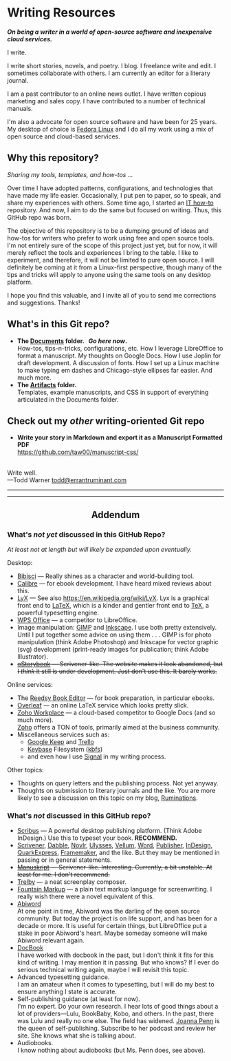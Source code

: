 # Writing Resources

_**On being a writer in a world of open-source software and inexpensive cloud services.**_

I write.

I write short stories, novels, and poetry. I blog. I freelance write and edit. I sometimes collaborate with others. I am currently an editor for a literary journal.

I am a past contributor to an online news outlet. I have written copious marketing and sales copy. I have contributed to a number of technical manuals.

I'm also a advocate for open source software and have been for 25 years. My desktop of choice is [Fedora Linux](https://getfedora.org/) and I do all my work using a mix of open source and cloud-based services.

## Why this repository?

*Sharing my tools, templates, and how-tos …*

Over time I have adopted patterns, configurations, and technologies that have made my life easier. Occasionally, I put pen to paper, so to speak, and share my experiences with others. Some time ago, I started an [IT how-to](https://github.com/taw00/howto) repository. And now, I aim to do the same but focused on writing. Thus, this GitHub repo was born.

The objective of this repository is to be a dumping ground of ideas and how-tos for writers who prefer to work using free and open source tools. I'm not entirely sure of the scope of this project just yet, but for now, it will merely reflect the tools and experiences I bring to the table. I like to experiment, and therefore, it will not be limited to pure open source. I will definitely be coming at it from a Linux-first perspective, though many of the tips and tricks will apply to anyone using the same tools on any desktop platform.

I hope you find this valuable, and I invite all of you to send me corrections and suggestions. Thanks!

## What's in this Git repo?

* **The [Documents](./Documents) folder. &nbsp; _Go here now_.**<br />
  How-tos, tips-n-tricks, configurations, etc. How I  leverage LibreOffice to format a manuscript. My thoughts on Google Docs. How I use Joplin for draft development. A discussion of fonts. How I set up a Linux machine to make typing em dashes and Chicago-style ellipses far easier. And much more.<br />
* **The [Artifacts](./Artifacts) folder.**<br />
  Templates, example manuscripts, and CSS in support of everything articulated in the Documents folder.

## Check out my _other_ writing-oriented Git repo

* **Write your story in Markdown and export it as a  Manuscript Formatted PDF**<br />
  https://github.com/taw00/manuscript-css/

&nbsp;<br />
Write well.<br />
—Todd Warner <todd@errantruminant.com>

---
---

## <center>Addendum</center>

### What's _not yet_ discussed in this GitHub Repo?
_At least not at length but will likely be expanded upon eventually._

Desktop:
- [Bibisci](https://www.bibisco.com/) — Really shines as a character and world-building tool.
- [Calibre](https://calibre-ebook.com/) — for ebook development. I have heard mixed reviews about this.
- [LyX](https://www.lyx.org/) — See also <https://en.wikipedia.org/wiki/LyX>. Lyx is a graphical front end to [LaTeX](https://en.wikipedia.org/wiki/LaTeX), which is a kinder and gentler front end to [TeX](https://en.wikipedia.org/wiki/TeX),  a powerful typesetting engine.
- [WPS Office](https://www.wps.com/) — a competitor to LibreOffice.
- Image manipulation: [GIMP](https://www.gimp.org/) and [Inkscape](https://inkscape.org/). I use both pretty extensively. Until I put together some advice on using them .&nbsp;.&nbsp;. GIMP is for photo manipulation (think Adobe Photoshop) and Inkscape for vector graphic (svg) development (print-ready images for publication; think Adobe Illustrator).
- ~~[oStorybook](https://ostorybook.tuxfamily.org/) — Scrivener-like. The website makes it look abandoned, but I _think_ it still is under development. Just don't use this. It barely works.~~

Online services:
- The [Reedsy Book Editor](https://reedsy.com/write-a-book) — for book preparation, in particular ebooks.
- [Overleaf](https://www.overleaf.com/) — an online LaTeX service which looks pretty slick.
- [Zoho Workplace](https://www.zoho.com/workplace/) — a cloud-based competitor to Google Docs (and so much more).<br />
  [Zoho](https://www.zoho.com/) offers a TON of tools, primarily aimed at the business community.
- Miscellaneous services such as:
  - [Google Keep](https://keep.google.com/) and [Trello](https://trello.com)
  - [Keybase](https://keybase.io) Filesystem ([kbfs](https://book.keybase.io/docs/files))
  - and even how I use [Signal](https://signal.org/) in my writing process.

Other topics:
- Thoughts on query letters and the publishing process. Not yet anyway.
- Thoughts on submission to literary journals and the like. You are more likely to see a discussion on this topic on my blog, [Ruminations](https://errantruminant.com/blog/).


### What's _not_ discussed in this GitHub repo?

- [Scribus](https://www.scribus.net/) — A powerful desktop publishing platform. (Think Adobe InDesign.) Use this to typeset your book. **RECOMMEND.**
- [Scrivener](https://en.wikipedia.org/wiki/Scrivener_(software)), [Dabble](https://www.dabblewriter.com/), [Novlr](https://novlr.org/), [Ulysses](https://ulysses.app/), [Vellum](https://vellum.pub/), [Word](https://www.microsoft.com/en-us/microsoft-365/word), [Publisher](https://www.microsoft.com/en-us/microsoft-365/publisher), [InDesign](https://en.wikipedia.org/wiki/Adobe_InDesign), [QuarkExpress](https://en.wikipedia.org/wiki/QuarkXPress), [Framemaker](https://en.wikipedia.org/wiki/Adobe_FrameMaker), and the like. But they may be mentioned in passing or in general statements.
- ~~[Manuskript](http://www.theologeek.ch/manuskript/) — Scrivener-like. Interesting. Currently, a bit unstable. At least for me. I don't recommend.~~
- [Trelby](https://www.trelby.org/) — a neat screenplay composer.
- [Fountain Markup](https://fountain.io/) — a plain text markup language for screenwriting. I really wish there were a novel equivalent of this.
- [Abiword](https://www.abisource.com/)  
  At one point in time, Abiword was the darling of the open source community. But today the project is on life support, and has been for a decade or more. It is useful for certain things, but LibreOffice put a stake in poor Abiword's heart. Maybe someday someone will make Abiword relevant again.
- [DocBook](https://en.wikipedia.org/wiki/DocBook)  
  I have worked with docbook in the past, but I don't think it fits for this kind of writing. I may mention it in passing. But who knows? If I ever do serious technical writing again, maybe I will revisit this topic.
- Advanced typesetting guidance.  
  I am an amateur when it comes to typesetting, but I will do my best to ensure anything I state is accurate.
- Self-publishing guidance (at least for now).  
  I'm no expert. Do your own research. I hear lots of good things about a lot of providers—Lulu, BookBaby, Kobo, and others. In the past, there was Lulu and really no one else. The field has widened. [Joanna Penn](https://www.thecreativepenn.com/) is the queen of self-publishing. Subscribe to her podcast and review her site. She knows what she is talking about.
- Audiobooks.  
  I know nothing about audiobooks (but Ms. Penn does, see above).
